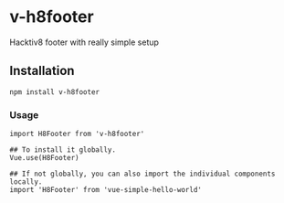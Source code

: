 # v-h8footer
Hacktiv8 footer with really simple setup

## Installation
```
npm install v-h8footer
```

### Usage
```
import H8Footer from 'v-h8footer'

## To install it globally.
Vue.use(H8Footer)

## If not globally, you can also import the individual components locally.
import 'H8Footer' from 'vue-simple-hello-world'

```
